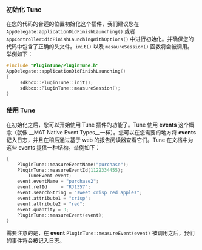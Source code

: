 ### 初始化 Tune
在您的代码的合适的位置初始化这个插件，我们建议您在 `AppDelegate:applicationDidFinishLaunching()` 或者 `AppController:didFinishLaunchingWithOptions()` 中进行初始化。并确保您的代码中包含了正确的头文件。`init()` 以及 `mesaureSession()` 函数将会被调用。举例如下：
```cpp
#include "PluginTune/PluginTune.h"
AppDelegate::applicationDidFinishLaunching()
{
     sdkbox::PluginTune::init();
     sdkbox::PluginTune::measureSession();
}
```

### 使用 Tune
在初始化之后，您可以开始使用 Tune 插件的功能了。Tune 使用 __events__ 这个概念（就像 __MAT Native Event Types__一样）。您可以在您需要的地方将 __events__ 记入日志，并且在稍后通过基于 web 的报告阅读器查看它们。Tune 在文档中为这些 events 提供一种结构。举例如下：
```cpp
{
    PluginTune::measureEventName("purchase");
    PluginTune::measureEventId(1122334455);
		TuneEvent event;
    event.eventName = "purchase2";
    event.refId     = "RJ1357";
    event.searchString = "sweet crisp red apples";
    event.attribute1 = "crisp";
    event.attribute2 = "red";
    event.quantity = 3;
    PluginTune::measureEvent(event);
}
```
需要注意的是，在 __event__ `PluginTune::measureEvent(event)` 被调用之后，我们的事件将会被记入日志。
